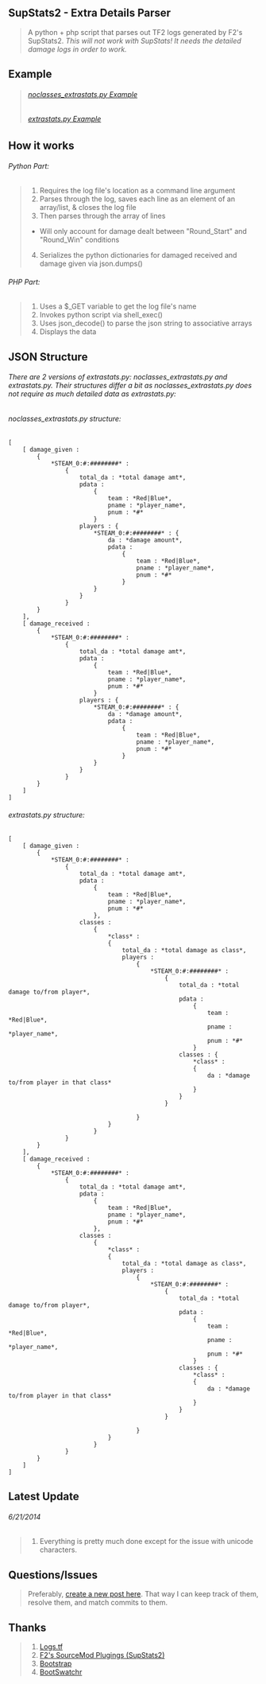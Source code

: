 ## SupStats2 - Extra Details Parser
> A python + php script that parses out TF2 logs generated by F2's SupStats2. *This will not work with SupStats! It needs the detailed damage logs in order to work.*


## Example
> ###### [*noclasses_extrastats.py* Example](http://mnemyx.net/tfstats/index.php?log=l0620012&classes=false)
>
> ###### [*extrastats.py* Example](http://mnemyx.net/tfstats/index.php?log=l0620012)


## How it works
###### Python Part:
> 1. Requires the log file's location as a command line argument
> 2. Parses through the log, saves each line as an element of an array/list, & closes the log file
> 3. Then parses through the array of lines
>	* Will only account for damage dealt between "Round_Start" and "Round_Win" conditions
> 4. Serializes the python dictionaries for damaged received and damage given via json.dumps()


###### PHP Part:
> 1. Uses a $_GET variable to get the log file's name
> 2. Invokes python script via shell_exec()
> 3. Uses json_decode() to parse the json string to associative arrays
> 4. Displays the data


## JSON Structure
###### There are 2 versions of extrastats.py: *noclasses_extrastats.py* and *extrastats.py*. Their structures differ a bit as *noclasses_extrastats.py* does not require as much detailed data as *extrastats.py*:

###### *noclasses_extrastats.py* structure:
	[ 
		[ damage_given : 
			{ 
				*STEAM_0:#:########* : 
					{
						total_da : *total damage amt*,
						pdata : 
							{
								team : *Red|Blue*,
								pname : *player_name*,
								pnum : *#*
							}
						players : {
							*STEAM_0:#:########* : {
								da : *damage amount*,
								pdata : 
									{
										team : *Red|Blue*,
										pname : *player_name*,
										pnum : *#*
									}
							}
						}
					}
			}
		],
		[ damage_received : 
			{ 
				*STEAM_0:#:########* : 
					{
						total_da : *total damage amt*,
						pdata : 
							{
								team : *Red|Blue*,
								pname : *player_name*,
								pnum : *#*
							}
						players : {
							*STEAM_0:#:########* : {
								da : *damage amount*,
								pdata : 
									{
										team : *Red|Blue*,
										pname : *player_name*,
										pnum : *#*
									}
							}
						}
					}
			}
		]
	]


###### *extrastats.py* structure:
	[ 
		[ damage_given : 
			{ 
				*STEAM_0:#:########* : 
					{	
						total_da : *total damage amt*,
						pdata : 
							{
								team : *Red|Blue*,
								pname : *player_name*,
								pnum : *#*
							},
						classes : 
							{
								*class* : 
								{
									total_da : *total damage as class*,
									players : 
										{
											*STEAM_0:#:########* : 
												{
													total_da : *total damage to/from player*,
													pdata : 
														{
															team : *Red|Blue*,
															pname : *player_name*,
															pnum : *#*
														}
													classes : {
														*class* : 
														{
															da : *damage to/from player in that class*
														}
													}
												}		

										}
								}
							}
					}
			}
		],
		[ damage_received : 
			{ 
				*STEAM_0:#:########* : 
					{	
						total_da : *total damage amt*,
						pdata : 
							{
								team : *Red|Blue*,
								pname : *player_name*,
								pnum : *#*
							},
						classes : 
							{
								*class* : 
								{
									total_da : *total damage as class*,
									players : 
										{
											*STEAM_0:#:########* : 
												{
													total_da : *total damage to/from player*,
													pdata : 
														{
															team : *Red|Blue*,
															pname : *player_name*,
															pnum : *#*
														}
													classes : {
														*class* : 
														{
															da : *damage to/from player in that class*
														}
													}
												}		

										}
								}
							}
					}
			}
		]
	]

## Latest Update
###### 6/21/2014
> 1. Everything is pretty much done except for the issue with unicode characters.

## Questions/Issues
> Preferably, [create a new post here](https://github.com/mnemyx/logstfextra/issues/new). That way I can keep track of them, resolve them, and match commits to them.

## Thanks
> 1. [Logs.tf](https://logs.tf)
> 2. [F2's SourceMod Plugings (SupStats2)](http://teamfortress.tv/thread/13598/?page=1#post-1)
> 3. [Bootstrap](http://getbootstrap.com/)
> 4. [BootSwatchr](http://bootswatchr.com/)